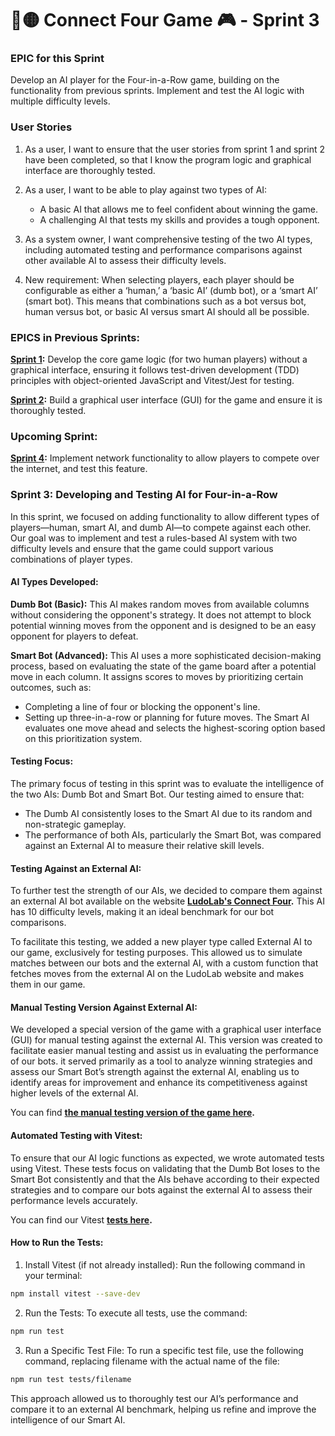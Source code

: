  # 🔴🟡 Connect Four Game 🎮 - Sprint 3
### EPIC for this Sprint
Develop an AI player for the Four-in-a-Row game, building on the functionality from previous sprints. Implement and test the AI logic with multiple difficulty levels.

### User Stories
1. As a user, I want to ensure that the user stories from sprint 1 and sprint 2 have been completed, so that I know the program logic and graphical interface are thoroughly tested.

2. As a user, I want to be able to play against two types of AI:
      - A basic AI that allows me to feel confident about winning the game.
      - A challenging AI that tests my skills and provides a tough opponent.
3. As a system owner, I want comprehensive testing of the two AI types, including automated testing and performance comparisons against other available AI to assess their difficulty levels.

4. New requirement: When selecting players, each player should be configurable as either a ‘human,’ a ‘basic AI’ (dumb bot), or a ‘smart AI’ (smart bot). This means that combinations such as a bot versus bot, human versus bot, or basic AI versus smart AI should all be possible.

### EPICS in Previous Sprints:
**[Sprint 1](https://github.com/YevShch/Fyra-i-rad-/tree/dev-SPRINT1):** Develop the core game logic (for two human players) without a graphical interface, ensuring it follows test-driven development (TDD) principles with object-oriented JavaScript and Vitest/Jest for testing.

**[Sprint 2](https://github.com/YevShch/Fyra-i-rad-/tree/dev-GUI-Sprint-2):** Build a graphical user interface (GUI) for the game and ensure it is thoroughly tested.


### Upcoming Sprint:
**[Sprint 4](https://github.com/YevShch/Fyra-i-rad-/tree/dev-Network-Sprint4):** Implement network functionality to allow players to compete over the internet, and test this feature.

### Sprint 3: Developing and Testing AI for Four-in-a-Row
In this sprint, we focused on adding functionality to allow different types of players—human, smart AI, and dumb AI—to compete against each other. Our goal was to implement and test a rules-based AI system with two difficulty levels and ensure that the game could support various combinations of player types.

#### AI Types Developed:
**Dumb Bot (Basic):** This AI makes random moves from available columns without considering the opponent's strategy. It does not attempt to block potential winning moves from the opponent and is designed to be an easy opponent for players to defeat.

**Smart Bot (Advanced):** This AI uses a more sophisticated decision-making process, based on evaluating the state of the game board after a potential move in each column. It assigns scores to moves by prioritizing certain outcomes, such as:

- Completing a line of four or blocking the opponent's line.
- Setting up three-in-a-row or planning for future moves.
The Smart AI evaluates one move ahead and selects the highest-scoring option based on this prioritization system.

#### Testing Focus:
The primary focus of testing in this sprint was to evaluate the intelligence of the two AIs: Dumb Bot and Smart Bot. Our testing aimed to ensure that:

- The Dumb AI consistently loses to the Smart AI due to its random and non-strategic gameplay.
- The performance of both AIs, particularly the Smart Bot, was compared against an External AI to measure their relative skill levels.

#### Testing Against an External AI:
To further test the strength of our AIs, we decided to compare them against an external AI bot available on the website **[LudoLab's Connect Four](https://ludolab.net/play/four-in-a-line/computer).** This AI has 10 difficulty levels, making it an ideal benchmark for our bot comparisons.

To facilitate this testing, we added a new player type called External AI to our game, exclusively for testing purposes. This allowed us to simulate matches between our bots and the external AI, with a custom function that fetches moves from the external AI on the LudoLab website and makes them in our game. 

#### Manual Testing Version Against External AI:
We developed a special version of the game with a graphical user interface (GUI) for manual testing against the external AI. This version was created to facilitate easier manual testing and assist us in evaluating the performance of our bots.  it served primarily as a tool to analyze winning strategies and assess our Smart Bot’s strength against the external AI, enabling us to identify areas for improvement and enhance its competitiveness against higher levels of the external AI.

You can find **[the manual testing version of the game here](https://github.com/YevShch/Fyra-i-rad-/tree/AI-testing-Yevheniia/).**

#### Automated Testing with Vitest:
To ensure that our AI logic functions as expected, we wrote automated tests using Vitest. These tests focus on validating that the Dumb Bot loses to the Smart Bot consistently and that the AIs behave according to their expected strategies and to compare our bots against the external AI to assess their performance levels accurately.

You can find our Vitest **[tests here](https://github.com/YevShch/Fyra-i-rad-/tree/dev-AI-Sprint3/tests).**

#### How to Run the Tests:
1. Install Vitest (if not already installed): Run the following command in your terminal:

```bash
npm install vitest --save-dev
``` 

2. Run the Tests: To execute all tests, use the command:

```bash
npm run test
```
3. Run a Specific Test File: To run a specific test file, use the following command, replacing filename with the actual name of the file:

```bash
npm run test tests/filename
```
This approach allowed us to thoroughly test our AI’s performance and compare it to an external AI benchmark, helping us refine and improve the intelligence of our Smart AI.

